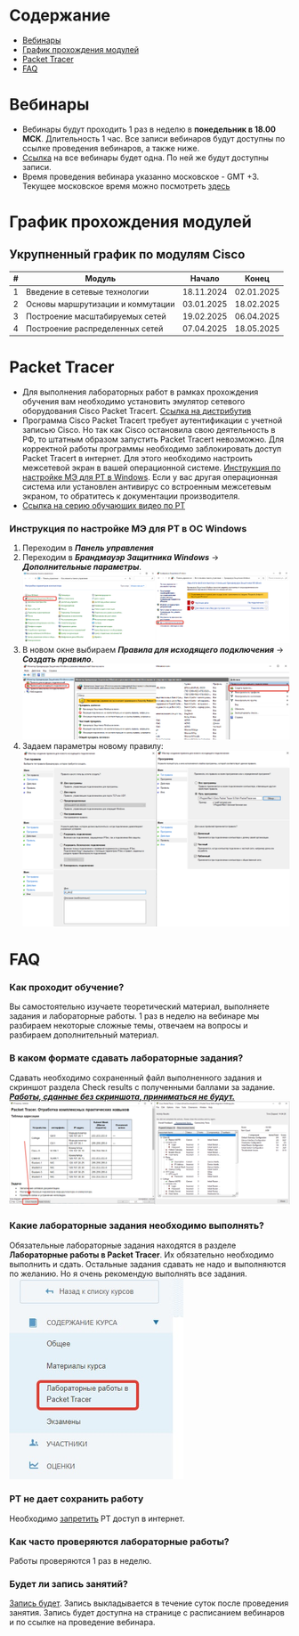 # Содержание

* [Вебинары](#вебинары)
* [График прохождения модулей](#график-прохождения-модулей)
* [Packet Tracer](#packet-tracer)
* [FAQ](#faq)

# Вебинары

* Вебинары будут проходить 1 раз в неделю в **понедельник в 18.00 МСК**. Длительность 1 час. Все записи вебинаров будут
  доступны по ссылке проведения вебинаров, а также ниже.
* [Ссылка](https://webinar.tusur.ru/b/pjp-tlb-xiu-ipq) на все вебинары будет одна. По ней же будут доступны записи.
* Время проведения вебинара указанно московское - GMT +3. Текущее московское время можно
  посмотреть [здесь](https://time100.ru/)

# График прохождения модулей

## Укрупненный график по модулям Cisco

| # | Модуль                            | Начало     | Конец      |
|---|-----------------------------------|------------|------------|
| 1 | Введение в сетевые технологии     | 18.11.2024 | 02.01.2025 |
| 2 | Основы маршрутизации и коммутации | 03.01.2025 | 18.02.2025 |
| 3 | Построение масштабируемых сетей   | 19.02.2025 | 06.04.2025 |
| 4 | Построение распределенных сетей   | 07.04.2025 | 18.05.2025 |

# Packet Tracer

* Для выполнения лабораторных работ в рамках прохождения обучения вам необходимо установить эмулятор сетевого
  оборудования Cisco Packet Tracert. [Ссылка на дистрибутив](https://cloud.tusur.ru/index.php/s/iYi6iHfzZaPRLLw)
* Программа Cisco Packet Tracert требует аутентификации с учетной записью Cisco. Но так как Cisco остановила свою
  деятельность в РФ, то штатным образом запустить Packet Tracert невозможно. Для корректной работы программы необходимо
  заблокировать доступ Packet Tracert в интернет. Для этого необходимо настроить межсетевой экран в вашей операционной
  системе. [Инструкция по настройке МЭ для PT в Windows](#инструкция-по-настройке-мэ-для-pt-в-ос-windows). Если у вас
  другая операционная система или установлен антивирус со встроенным межсетевым экраном, то обратитесь к документации
  производителя.
* [Ссылка на серию обучающих видео по PT](http://tutorials.ptnetacad.net/)

### Инструкция по настройке МЭ для PT в ОС Windows

1. Переходим в ***Панель управления***
2. Переходим в ***Брандмауэр Защитника Windows*** -> ***Дополнительные параметры***.
   ![img](/assets/images/block_pt_win_01.png)
2. В новом окне выбираем ***Правила для исходящего подключения*** -> ***Создать правило***.
   ![img](/assets/images/block_pt_win_02.png)
3. Задаем параметры новому правилу:
   ![img](/assets/images/block_pt_win_03.png)

# FAQ

### Как проходит обучение?

Вы самостоятельно изучаете теоретический материал, выполняете задания и лабораторные работы. 1 раз в неделю на вебинаре
мы разбираем некоторые сложные темы, отвечаем на вопросы и разбираем дополнительный материал.

### В каком формате сдавать лабораторные задания?

Сдавать необходимо сохраненный файл выполненного задания и скриншот раздела Check results с полученными баллами за
задание.    
<ins>***Работы, сданные без скриншота, приниматься не будут.***</ins>    
![img](/assets/images/FAQ_hw1.png)

### Какие лабораторные задания необходимо выполнять?

Обязательные лабораторные задания находятся в разделе **Лабораторные работы в Packet Tracer**. Их обязательно
необходимо выполнить и сдать. Остальные задания сдавать не надо и выполняются по желанию. Но я очень рекомендую
выполнять все задания.    
![img](/assets/images/FAQ_hw2.png)

### PT не дает сохранить работу

Необходимо [запретить](#packet-tracer) PT доступ в интернет.

### Как часто проверяются лабораторные работы?

Работы проверяются 1 раз в неделю.

### Будет ли запись занятий?

[Запись будет](#вебинары). Запись выкладывается в течение суток после проведения занятия. Запись будет доступна на
странице с
расписанием вебинаров и по ссылке на проведение вебинара.
